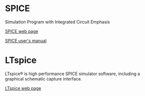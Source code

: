 # SPICE

Simulation Program with Integrated Circuit Emphasis

[SPICE web page](http://bwrcs.eecs.berkeley.edu/Classes/IcBook/SPICE/)

[SPICE user's manual](http://www.gianlucafiori.org/appunti/Spice_3f3_Users_Manual.pdf)

# LTspice

LTspice® is high performance SPICE simulator software, including a graphical schematic capture interface.

[LTspice web page](https://www.analog.com/en/design-center/design-tools-and-calculators/ltspice-simulator.html)
